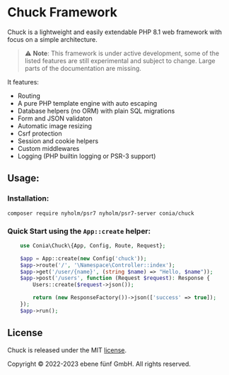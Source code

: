 Chuck Framework
===============

Chuck is a lightweight and easily extendable PHP 8.1 web framework with focus 
on a simple architecture. 

> :warning: **Note**: This framework is under active development, some of the listed features are still experimental and subject to change. Large parts of the documentation are missing. 

It features:

* Routing
* A pure PHP template engine with auto escaping
* Database helpers (no ORM) with plain SQL migrations
* Form and JSON validaton
* Automatic image resizing
* Csrf protection
* Session and cookie helpers
* Custom middlewares
* Logging (PHP builtin logging or PSR-3 support)

## Usage:

### Installation:

    composer require nyholm/psr7 nyholm/psr7-server conia/chuck

### Quick Start using the `App::create` helper:

```php
    use Conia\Chuck\{App, Config, Route, Request};

    $app = App::create(new Config('chuck'));
    $app->route('/', '\Namespace\Controller::index');
    $app->get('/user/{name}', (string $name) => "Hello, $name"));
    $app->post('/users', function (Request $request): Response {
        Users::create($request->json());

        return (new ResponseFactory())->json(['success' => true]);
    });
    $app->run();
```

## License

Chuck is released under the MIT [license](LICENSE.md).

Copyright © 2022-2023 ebene fünf GmbH. All rights reserved.
